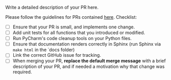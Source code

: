 Write a detailed description of your PR here.

Please follow the guidelines for PRs contained [here](docs/source/contributing.md). Checklist:

- [ ] Ensure that your PR is small, and implements one change.
- [ ] Add unit tests for all functions that you introduced or modified.
- [ ] Run PyCharm's code cleanup tools on your Python files.
- [ ] Ensure that documentation renders correctly in Sphinx (run Sphinx via `make html` in the `docs folder)
- [ ] Link the correct GitHub issue for tracking.
- [ ] When merging your PR, **replace the default merge message** with a brief description of your PR,
and if needed a motivation why that change was required.